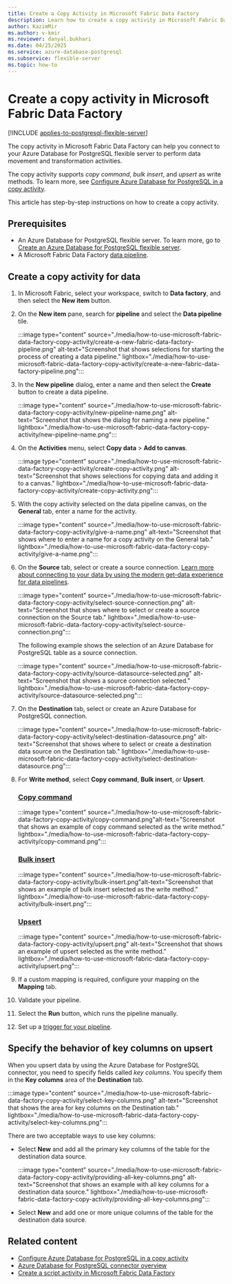 ```yaml
---
title: Create a Copy Activity in Microsoft Fabric Data Factory
description: Learn how to create a copy activity in Microsoft Fabric Data Factory for Azure Database for PostgreSQL.
author: KazimMir
ms.author: v-kmir
ms.reviewer: danyal.bukhari
ms.date: 04/25/2025
ms.service: azure-database-postgresql
ms.subservice: flexible-server
ms.topic: how-to
---
```


# Create a copy activity in Microsoft Fabric Data Factory

[!INCLUDE [applies-to-postgresql-flexible-server](~/reusable-content/ce-skilling/azure/includes/postgresql/includes/applies-to-postgresql-flexible-server.md)]

The copy activity in Microsoft Fabric Data Factory can help you connect to your Azure Database for PostgreSQL flexible server to perform data movement and transformation activities.

The copy activity supports *copy command*, *bulk insert*, and *upsert* as write methods. To learn more, see [Configure Azure Database for PostgreSQL in a copy activity](/fabric/data-factory/connector-azure-database-for-postgresql-copy-activity).

This article has step-by-step instructions on how to create a copy activity.

## Prerequisites

- An Azure Database for PostgreSQL flexible server. To learn more, go to [Create an Azure Database for PostgreSQL flexible server](/azure/postgresql/flexible-server/quickstart-create-server).
- A Microsoft Fabric Data Factory [data pipeline](/fabric/data-factory/pipeline-landing-page).

## Create a copy activity for data

1. In Microsoft Fabric, select your workspace, switch to **Data factory**, and then select the **New item** button.

1. On the **New item** pane, search for **pipeline** and select the **Data pipeline** tile.

   :::image type="content" source="./media/how-to-use-microsoft-fabric-data-factory-copy-activity/create-a-new-fabric-data-factory-pipeline.png" alt-text="Screenshot that shows selections for starting the process of creating a data pipeline." lightbox="./media/how-to-use-microsoft-fabric-data-factory-copy-activity/create-a-new-fabric-data-factory-pipeline.png":::

1. In the **New pipeline** dialog, enter a name and then select the **Create** button to create a data pipeline.

   :::image type="content" source="./media/how-to-use-microsoft-fabric-data-factory-copy-activity/new-pipeline-name.png" alt-text="Screenshot that shows the dialog for naming a new pipeline." lightbox="./media/how-to-use-microsoft-fabric-data-factory-copy-activity/new-pipeline-name.png":::

1. On the **Activities** menu, select **Copy data** > **Add to canvas**.

   :::image type="content" source="./media/how-to-use-microsoft-fabric-data-factory-copy-activity/create-copy-activity.png" alt-text="Screenshot that shows selections for copying data and adding it to a canvas." lightbox="./media/how-to-use-microsoft-fabric-data-factory-copy-activity/create-copy-activity.png":::

1. With the copy activity selected on the data pipeline canvas, on the **General** tab, enter a name for the activity.

   :::image type="content" source="./media/how-to-use-microsoft-fabric-data-factory-copy-activity/give-a-name.png" alt-text="Screenshot that shows where to enter a name for a copy activity on the General tab." lightbox="./media/how-to-use-microsoft-fabric-data-factory-copy-activity/give-a-name.png":::

1. On the **Source** tab, select or create a source connection. [Learn more about connecting to your data by using the modern get-data experience for data pipelines](/fabric/data-factory/modern-get-data-experience-pipeline).

   :::image type="content" source="./media/how-to-use-microsoft-fabric-data-factory-copy-activity/select-source-connection.png" alt-text="Screenshot that shows where to select or create a source connection on the Source tab." lightbox="./media/how-to-use-microsoft-fabric-data-factory-copy-activity/select-source-connection.png":::

   The following example shows the selection of an Azure Database for PostgreSQL table as a source connection.

   :::image type="content" source="./media/how-to-use-microsoft-fabric-data-factory-copy-activity/source-datasource-selected.png" alt-text="Screenshot that shows a source connection selected." lightbox="./media/how-to-use-microsoft-fabric-data-factory-copy-activity/source-datasource-selected.png":::

1. On the **Destination** tab, select or create an Azure Database for PostgreSQL connection.

   :::image type="content" source="./media/how-to-use-microsoft-fabric-data-factory-copy-activity/select-destination-datasource.png" alt-text="Screenshot that shows where to select or create a destination data source on the Destination tab." lightbox="./media/how-to-use-microsoft-fabric-data-factory-copy-activity/select-destination-datasource.png":::

1. For **Write method**, select **Copy command**, **Bulk insert**, or **Upsert**.

   ### [Copy command](#tab/copy-command)

   :::image type="content" source="./media/how-to-use-microsoft-fabric-data-factory-copy-activity/copy-command.png"alt-text="Screenshot that shows an example of copy command selected as the write method." lightbox="./media/how-to-use-microsoft-fabric-data-factory-copy-activity/copy-command.png":::

   ### [Bulk insert](#tab/bulk-insert)

   :::image type="content" source="./media/how-to-use-microsoft-fabric-data-factory-copy-activity/bulk-insert.png"alt-text="Screenshot that shows an example of bulk insert selected as the write method." lightbox="./media/how-to-use-microsoft-fabric-data-factory-copy-activity/bulk-insert.png":::

   ### [Upsert](#tab/upsert)

   :::image type="content" source="./media/how-to-use-microsoft-fabric-data-factory-copy-activity/upsert.png"     alt-text="Screenshot that shows an example of upsert selected as the write method." lightbox="./media/how-to-use-microsoft-fabric-data-factory-copy-activity/upsert.png":::

1. If a custom mapping is required, configure your mapping on the **Mapping** tab.

1. Validate your pipeline.

1. Select the **Run** button, which runs the pipeline manually.

1. Set up a [trigger for your pipeline](/fabric/data-factory/pipeline-runs).

## Specify the behavior of key columns on upsert

When you upsert data by using the Azure Database for PostgreSQL connector, you need to specify fields called *key columns*. You specify them in the **Key columns** area of the **Destination** tab.

:::image type="content" source="./media/how-to-use-microsoft-fabric-data-factory-copy-activity/select-key-columns.png" alt-text="Screenshot that shows the area for key columns on the Destination tab." lightbox="./media/how-to-use-microsoft-fabric-data-factory-copy-activity/select-key-columns.png":::

There are two acceptable ways to use key columns:

- Select **New** and add all the primary key columns of the table for the destination data source.

   :::image type="content" source="./media/how-to-use-microsoft-fabric-data-factory-copy-activity/providing-all-key-columns.png" alt-text="Screenshot that shows an example with all key columns for a destination data source." lightbox="./media/how-to-use-microsoft-fabric-data-factory-copy-activity/providing-all-key-columns.png":::

- Select **New** and add one or more unique columns of the table for the destination data source.

## Related content

- [Configure Azure Database for PostgreSQL in a copy activity](/fabric/data-factory/connector-azure-database-for-postgresql-copy-activity)
- [Azure Database for PostgreSQL connector overview](/fabric/data-factory/connector-azure-database-for-postgresql-overview)
- [Create a script activity in Microsoft Fabric Data Factory](how-to-use-microsoft-fabric-data-factory-script-activity.md)
